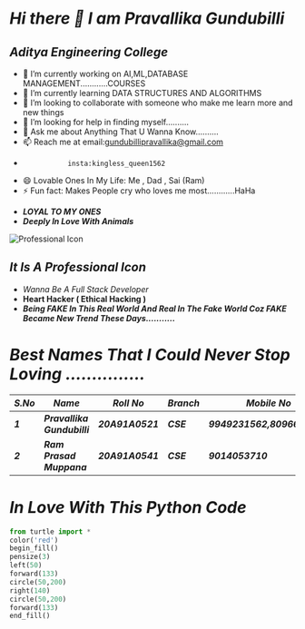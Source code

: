 # ***Hi there 👋 I am Pravallika Gundubilli***

<!--
**pravallikagundubilli/pravallikagundubilli** is a ✨ _special_ ✨ repository because its `README.md` (this file) appears on your GitHub profile.

Here are some ideas to get you started:-->
##     ***Aditya Engineering College***

- 🔭 I’m currently working on AI,ML,DATABASE MANAGEMENT............COURSES
- 🌱 I’m currently learning DATA STRUCTURES AND ALGORITHMS
- 👯 I’m looking to collaborate with someone who make me learn more and new things 
- 🤔 I’m looking for help in finding myself..........
- 💬 Ask me about Anything That U Wanna Know..........
- 📫 Reach me at email:gundubillipravallika@gmail.com
-                insta:kingless_queen1562
- 😄 Lovable Ones In My Life: Me , Dad , Sai (Ram)
- ⚡ Fun fact: Makes People cry who loves me most............HaHa



* ***LOYAL TO MY ONES***<br>
* ***Deeply In Love With Animals***


![Professional Icon](https://static.thenounproject.com/png/3215732-200.png)


## ***It Is A Professional Icon***
* *Wanna Be A Full Stack Developer*<br>
* **Heart Hacker ( Ethical Hacking )**<br>
* ***Being FAKE In This Real World And Real In The Fake World Coz FAKE Became New Trend These Days...........***



# ***Best Names That I Could Never Stop Loving ...............***


|***S.No***| ***Name***|***Roll No*** | ***Branch*** |***Mobile No***|
|----|-----|--------|--------|---------|
|***1***|***Pravallika Gundubilli***|***20A91A0521***|***CSE***|***9949231562,8096661562***|
|***2***|***Ram Prasad Muppana***|***20A91A0541***|***CSE***|***9014053710***| 




# ***In Love With This Python Code***
```python
from turtle import *
color('red')
begin_fill()
pensize(3)
left(50)
forward(133)
circle(50,200)
right(140)
circle(50,200)
forward(133)
end_fill()








